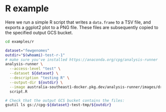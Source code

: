 # R example

Here we run a simple R script that writes a `data.frame` to a TSV file, and
exports a ggplot2 plot to a PNG file. These files are subsequently copied to
the specified output GCS bucket.

```bash
cd examples/r

dataset="fewgenomes"
outdir="$(whoami)-test-r-1"
# make sure you've installed https://anaconda.org/cpg/analysis-runner
analysis-runner \
  --access-level "test" \
  --dataset ${dataset} \
  --description "testing R" \
  --output-dir ${outdir} \
  --image australia-southeast1-docker.pkg.dev/analysis-runner/images/driver-r:1.1
  script.R

# Check that the output GCS bucket contains the files:
gsutil ls gs://cpg-${dataset}-test-tmp/${outdir}
```
